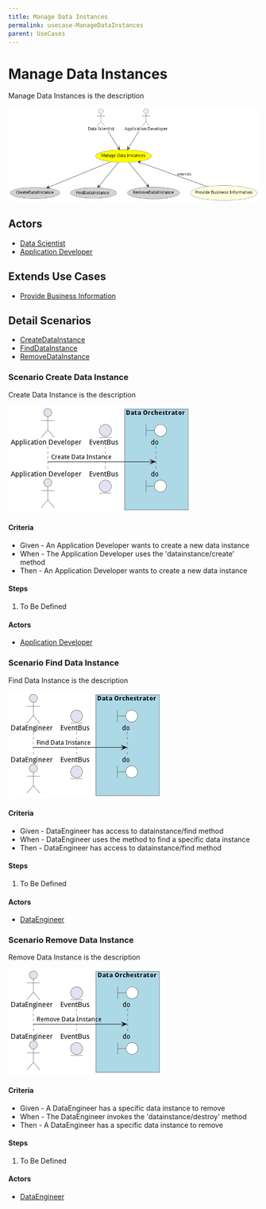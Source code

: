 ```yaml
---
title: Manage Data Instances
permalink: usecase-ManageDataInstances
parent: UseCases
---
```

# Manage Data Instances

Manage Data Instances is the description

![Activities Diagram](./Activities.png)

## Actors

* [Data Scientist](actor-datascientist)
* [Application Developer](actor-applicationdeveloper)





## Extends Use Cases

* [Provide Business Information](usecase-ProvideBusinessInformation)







## Detail Scenarios

* [CreateDataInstance](#scenario-CreateDataInstance)
* [FindDataInstance](#scenario-FindDataInstance)
* [RemoveDataInstance](#scenario-RemoveDataInstance)



### Scenario Create Data Instance

Create Data Instance is the description

![Scenario CreateDataInstance](./CreateDataInstance.png)
#### Criteria

* Given - An Application Developer wants to create a new data instance
* When - The Application Developer uses the &#39;datainstance/create&#39; method
* Then - An Application Developer wants to create a new data instance

#### Steps
1. To Be Defined

#### Actors

* [Application Developer](actor-applicationdeveloper)



### Scenario Find Data Instance

Find Data Instance is the description

![Scenario FindDataInstance](./FindDataInstance.png)
#### Criteria

* Given - DataEngineer has access to datainstance/find method
* When - DataEngineer uses the method to find a specific data instance
* Then - DataEngineer has access to datainstance/find method

#### Steps
1. To Be Defined

#### Actors

* [DataEngineer](actor-dataengineer)



### Scenario Remove Data Instance

Remove Data Instance is the description

![Scenario RemoveDataInstance](./RemoveDataInstance.png)
#### Criteria

* Given - A DataEngineer has a specific data instance to remove
* When - The DataEngineer invokes the &#39;datainstance/destroy&#39; method
* Then - A DataEngineer has a specific data instance to remove

#### Steps
1. To Be Defined

#### Actors

* [DataEngineer](actor-dataengineer)




